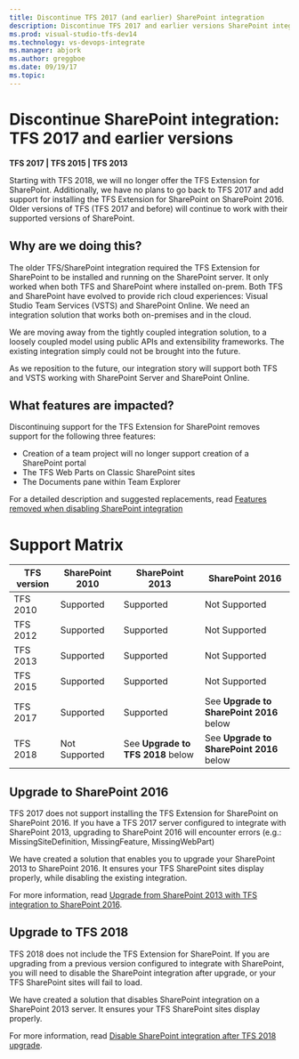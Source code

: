 ```yaml
---
title: Discontinue TFS 2017 (and earlier) SharePoint integration
description: Discontinue TFS 2017 and earlier versions SharePoint integration
ms.prod: visual-studio-tfs-dev14
ms.technology: vs-devops-integrate
ms.manager: abjork
ms.author: greggboe
ms.date: 09/19/17
ms.topic: 
---
```


# Discontinue SharePoint integration: TFS 2017 and earlier versions

**TFS 2017 | TFS 2015 | TFS 2013** 

Starting with TFS 2018, we will no longer offer the TFS Extension for SharePoint.  Additionally, we have no plans to go back to TFS 2017 and add support for installing the TFS Extension for SharePoint on SharePoint 2016. Older versions of TFS (TFS 2017 and before) will continue to work with their supported versions of SharePoint.

## Why are we doing this?

The older TFS/SharePoint integration required the TFS Extension for SharePoint to be installed and running on the SharePoint server. It only worked when both TFS and SharePoint where installed on-prem. Both TFS and SharePoint have evolved to provide rich cloud experiences: Visual Studio Team Services (VSTS) and SharePoint Online. We need an integration solution that works both on-premises and in the cloud.

We are moving away from the tightly coupled integration solution, to a loosely coupled model using public APIs and extensibility frameworks.  The existing integration simply could not be brought into the future.

As we reposition to the future, our integration story will support both TFS and VSTS working with SharePoint Server and SharePoint Online. 

## What features are impacted?
 
Discontinuing support for the TFS Extension for SharePoint removes support for the following three features:
* Creation of a team project will no longer support creation of a SharePoint portal 
* The TFS Web Parts on Classic SharePoint sites 
* The Documents pane within Team Explorer 

For a detailed description and suggested replacements, read [Features removed when disabling SharePoint integration](./features-removed-when-disabling-sharepoint-integration.md)

# Support Matrix
| TFS version | SharePoint 2010 | SharePoint 2013 | SharePoint 2016 |
| ---      | ---             | ---             | ---             |
| TFS 2010 | Supported       | Supported       | Not Supported   |
| TFS 2012 | Supported       | Supported       | Not Supported   | 
| TFS 2013 | Supported       | Supported       | Not Supported   |
| TFS 2015 | Supported       | Supported       | Not Supported   |
| TFS 2017 | Supported       | Supported       | See **Upgrade to SharePoint 2016** below|
| TFS 2018 | Not Supported   | See **Upgrade to TFS 2018** below   | See **Upgrade to SharePoint 2016** below     |

## Upgrade to SharePoint 2016
TFS 2017 does not support installing the TFS Extension for SharePoint on SharePoint 2016. If you have a TFS 2017 server configured to integrate with SharePoint 2013, upgrading to SharePoint 2016 will encounter errors (e.g.: MissingSiteDefinition, MissingFeature, MissingWebPart)

We have created a solution that enables you to upgrade your SharePoint 2013 to SharePoint 2016. It ensures your TFS SharePoint sites display properly, while disabling the existing integration. 

For more information, read [Upgrade from SharePoint 2013 with TFS integration to SharePoint 2016](./upgrade-from-sharepoint2013-to-sharepoint-2106.md).

## Upgrade to TFS 2018
TFS 2018 does not include the TFS Extension for SharePoint. If you are upgrading from a previous version configured to integrate with SharePoint, you will need to disable the SharePoint integration after upgrade, or your TFS SharePoint sites will fail to load.

We have created a solution that disables SharePoint integration on a SharePoint 2013 server. It ensures your TFS SharePoint sites display properly.

For more information, read [Disable SharePoint integration after TFS 2018 upgrade](disable-tfs-sharepoint-integration-after-tfs-2018-upgrade.md).










